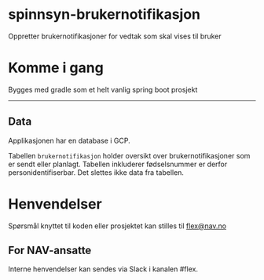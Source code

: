spinnsyn-brukernotifikasjon
================

Oppretter brukernotifikasjoner for vedtak som skal vises til bruker

# Komme i gang

Bygges med gradle som et helt vanlig spring boot prosjekt

---


## Data
Applikasjonen har en database i GCP.

Tabellen `brukernotifikasjon` holder oversikt over brukernotifikasjoner som er sendt eller planlagt.
Tabellen inkluderer fødselsnummer er derfor personidentifiserbar. Det slettes ikke data fra tabellen.


# Henvendelser

Spørsmål knyttet til koden eller prosjektet kan stilles til flex@nav.no

## For NAV-ansatte

Interne henvendelser kan sendes via Slack i kanalen #flex.
